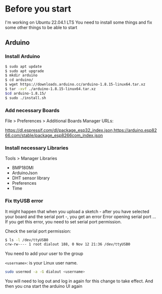 # Before you start

I'm working on Ubuntu 22.04.1 LTS 
You need to install some things and fix some other things to be able to start

## Arduino

### Install Arduino

```sh
$ sudo apt update
$ sudo apt upgrade
$ mkdir arduino
$ cd arduino/
$ wget https://downloads.arduino.cc/arduino-1.8.15-linux64.tar.xz
$ tar -xvf ./arduino-1.8.15-linux64.tar.xz
$cd arduino-1.8.15/
$ sudo ./install.sh
```

### Add necessary Boards

File > Preferences > Additional Boards Manager URLs:

https://dl.espressif.com/dl/package_esp32_index.json,https://arduino.esp8266.com/stable/package_esp8266com_index.json


### Install necessary Libraries

Tools > Manager Libraries

 * BMP180MI
 * ArduinoJson
 * DHT sensor library
 * Preferences
 * Time


### Fix ttyUSB error

It might happen that when you upload a sketch - after you have selected your board and the serial port -, you get an error Error opening serial port ... If you get this error, you need to set serial port permission.

Check the serial port permission:

```sh
$ ls -l /dev/ttyUSB0
crw-rw---- 1 root dialout 188, 0 Nov 12 21:36 /dev/ttyUSB0
```

You need to add your user to the group

`<username>`: is your Linux user name.

```sh
sudo usermod -a -G dialout <username>
```

You will need to log out and log in again for this change to take effect.
And then you cna start the arduino UI again





